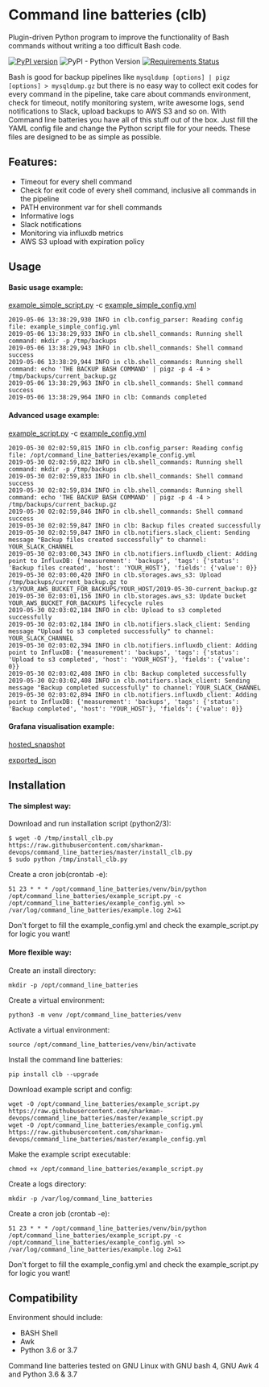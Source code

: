 # Command line batteries (clb)
Plugin-driven Python program to improve the functionality of Bash commands without writing a too difficult Bash code.

[![PyPI version](https://badge.fury.io/py/clb.svg)](https://badge.fury.io/py/clb)
![PyPI - Python Version](https://img.shields.io/pypi/pyversions/clb.svg)
[![Requirements Status](https://requires.io/github/daddy-shark/command_line_batteries/requirements.svg?branch=master)](https://requires.io/github/daddy-shark/command_line_batteries/requirements/?branch=master)

Bash is good for backup pipelines like `mysqldump [options] | pigz [options] > mysqldump.gz` but there is no easy way to collect exit codes for every command in the pipeline, take care about commands environment, check for timeout, notify monitoring system, write awesome logs, send notifications to Slack, upload backups to AWS S3 and so on. With Command line batteries you have all of this stuff out of the box. Just fill the YAML config file and change the Python script file for your needs. These files are designed to be as simple as possible.

## Features:
- Timeout for every shell command
- Check for exit code of every shell command, inclusive all commands in the pipeline
- PATH environment var for shell commands
- Informative logs
- Slack notifications
- Monitoring via influxdb metrics
- AWS S3 upload with expiration policy

## Usage
#### Basic usage example:
[example_simple_script.py](examples/example_simple_script.py) -c [example_simple_config.yml](examples/example_simple_config.yml)
```
2019-05-06 13:38:29,930 INFO in clb.config_parser: Reading config file: example_simple_config.yml
2019-05-06 13:38:29,933 INFO in clb.shell_commands: Running shell command: mkdir -p /tmp/backups
2019-05-06 13:38:29,943 INFO in clb.shell_commands: Shell command success
2019-05-06 13:38:29,944 INFO in clb.shell_commands: Running shell command: echo 'THE BACKUP BASH COMMAND' | pigz -p 4 -4 > /tmp/backups/current_backup.gz
2019-05-06 13:38:29,963 INFO in clb.shell_commands: Shell command success
2019-05-06 13:38:29,964 INFO in clb: Commands completed
```

#### Advanced usage example:
[example_script.py](examples/example_script.py) -c [example_config.yml](examples/example_config.yml)
```
2019-05-30 02:02:59,815 INFO in clb.config_parser: Reading config file: /opt/command_line_batteries/example_config.yml
2019-05-30 02:02:59,822 INFO in clb.shell_commands: Running shell command: mkdir -p /tmp/backups
2019-05-30 02:02:59,833 INFO in clb.shell_commands: Shell command success
2019-05-30 02:02:59,834 INFO in clb.shell_commands: Running shell command: echo 'THE BACKUP BASH COMMAND' | pigz -p 4 -4 > /tmp/backups/current_backup.gz
2019-05-30 02:02:59,846 INFO in clb.shell_commands: Shell command success
2019-05-30 02:02:59,847 INFO in clb: Backup files created successfully
2019-05-30 02:02:59,847 INFO in clb.notifiers.slack_client: Sending message "Backup files created successfully" to channel: YOUR_SLACK_CHANNEL
2019-05-30 02:03:00,343 INFO in clb.notifiers.influxdb_client: Adding point to InfluxDB: {'measurement': 'backups', 'tags': {'status': 'Backup files created', 'host': 'YOUR_HOST'}, 'fields': {'value': 0}}
2019-05-30 02:03:00,420 INFO in clb.storages.aws_s3: Upload /tmp/backups/current_backup.gz to s3/YOUR_AWS_BUCKET_FOR_BACKUPS/YOUR_HOST/2019-05-30-current_backup.gz
2019-05-30 02:03:01,156 INFO in clb.storages.aws_s3: Update bucket YOUR_AWS_BUCKET_FOR_BACKUPS lifecycle rules
2019-05-30 02:03:02,184 INFO in clb: Upload to s3 completed successfully
2019-05-30 02:03:02,184 INFO in clb.notifiers.slack_client: Sending message "Upload to s3 completed successfully" to channel: YOUR_SLACK_CHANNEL
2019-05-30 02:03:02,394 INFO in clb.notifiers.influxdb_client: Adding point to InfluxDB: {'measurement': 'backups', 'tags': {'status': 'Upload to s3 completed', 'host': 'YOUR_HOST'}, 'fields': {'value': 0}}
2019-05-30 02:03:02,408 INFO in clb: Backup completed successfully
2019-05-30 02:03:02,408 INFO in clb.notifiers.slack_client: Sending message "Backup completed successfully" to channel: YOUR_SLACK_CHANNEL
2019-05-30 02:03:02,894 INFO in clb.notifiers.influxdb_client: Adding point to InfluxDB: {'measurement': 'backups', 'tags': {'status': 'Backup completed', 'host': 'YOUR_HOST'}, 'fields': {'value': 0}}
```

#### Grafana visualisation example:

[hosted_snapshot](https://snapshot.raintank.io/dashboard/snapshot/Dw3pSX5NL3yXlZPXMv37872R12mEsTQg)

[exported_json](grafana/backups_dashboard_example.json)

## Installation
#### The simplest way:
Download and run installation script (python2/3):
```
$ wget -O /tmp/install_clb.py https://raw.githubusercontent.com/sharkman-devops/command_line_batteries/master/install_clb.py
$ sudo python /tmp/install_clb.py
```

Create a cron job(crontab -e):
```
51 23 * * * /opt/command_line_batteries/venv/bin/python /opt/command_line_batteries/example_script.py -c /opt/command_line_batteries/example_config.yml >> /var/log/command_line_batteries/example.log 2>&1
```
Don't forget to fill the example_config.yml and check the example_script.py for logic you want!

#### More flexible way:
Create an install directory:
```
mkdir -p /opt/command_line_batteries
```

Create a virtual environment:
```
python3 -m venv /opt/command_line_batteries/venv
```

Activate a virtual environment:
```
source /opt/command_line_batteries/venv/bin/activate
```

Install the command line batteries:
```
pip install clb --upgrade
```

Download example script and config:
```
wget -O /opt/command_line_batteries/example_script.py https://raw.githubusercontent.com/sharkman-devops/command_line_batteries/master/example_script.py
wget -O /opt/command_line_batteries/example_config.yml https://raw.githubusercontent.com/sharkman-devops/command_line_batteries/master/example_config.yml
```

Make the example script executable:
```
chmod +x /opt/command_line_batteries/example_script.py
```

Create a logs directory:
```
mkdir -p /var/log/command_line_batteries
```

Create a cron job (crontab -e):
```
51 23 * * * /opt/command_line_batteries/venv/bin/python /opt/command_line_batteries/example_script.py -c /opt/command_line_batteries/example_config.yml >> /var/log/command_line_batteries/example.log 2>&1
```
Don't forget to fill the example_config.yml and check the example_script.py for logic you want!


## Compatibility
Environment should include:
- BASH Shell
- Awk
- Python 3.6 or 3.7

Command line batteries tested on GNU Linux with GNU bash 4, GNU Awk 4 and Python 3.6 & 3.7
